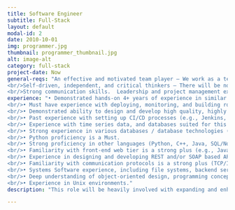 ```yaml
---
title: Software Engineer
subtitle: Full-Stack
layout: default
modal-id: 2
date: 2010-10-01
img: programmer.jpg
thumbnail: programmer_thumbnail.jpg
alt: image-alt
category: full-stack
project-date: Now
general-reqs: "An effective and motivated team player – We work as a team and grow as a team.  
<br/>Self-driven, independent, and critical thinkers – There will be no daily todo list in this job. 
<br/>Strong communication skills.  Leadership and project management experience is a strong plus."
experience: "• Demonstrated hands-on 4+ years of experience in similar roles, developing production-level backend infrastructure Familiar with all layers of computer software development, and ability to turn a concept into a finished scalable product.
<br/>• Must have experience with deploying, monitoring, and building robust fault tolerant microservice architectures in AWS (familiarity with other cloud offerings is a plus).
<br/>• Demonstrated ability to design and develop high quality, highly scalable code with a focus on backend development, involving high data volumes and transaction rates with asynchronous workloads.
<br/>• Past experience with setting up CI/CD processes (e.g., Jenkins, Travis, CircleCi), and collaborative working through Git, pull-requests, version controls, etc.
<br/>• Experience with time series data, and databases suited for this type of data is a must (e.g., Cassandra, InfluxDB, Pi).
<br/>• Strong experience in various databases / database technologies (SQL/NoSQL).
<br/>• Python proficiency is a Must.
<br/>• Strong proficiency in other languages (Python, C++, Java, SQL/NoSQL).
<br/>• Familiarity with front-end web tier is a strong plus (e.g., JavaScript, AJAX, HTML, CSS, and cross browser development, specially modern frameworks such as React, Angular) Experience building secure software and an understanding of security techniques and algorithms.
<br/>• Experience in designing and developing REST and/or SOAP based APIs.
<br/>• Familiarity with communication protocols is a strong plus (TCP/IP, sockets).
<br/>• Systems Software experience, including file systems, backend services, workflow engines, security, etc.
<br/>• Deep understanding of object-oriented design, programming concepts, data structures and common algorithms.
<br/>• Experience in Unix environments."
description: "This role will be heavily involved with expanding and enhancing our existing software infrastructure, as well as a lot of greenfield development building robust features for our core software platform.<br/>You will be part of a technical team that will design and develop backend infrastructure software to communicate across all layers, database stack, cloud and log analytics of the server and network communication, and security provisions necessary to scale the company’s AI platform.<br/><br/>Your work will be highly visible throughout the company and will build the foundation for our go-to-market product. As one of the core members of the team, you will have direct input in building a roadmap to meet company milestones.<br/>You will be reporting directly to the CTO."

---
```

